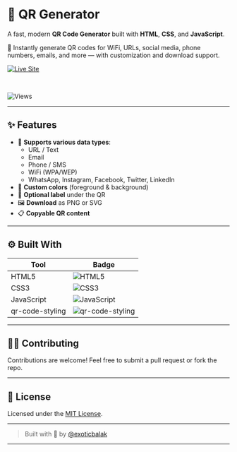 # 🔳 QR Generator

A fast, modern **QR Code Generator** built with **HTML**, **CSS**, and **JavaScript**.

🎯 Instantly generate QR codes for WiFi, URLs, social media, phone numbers, emails, and more — with customization and download support.

[![Live Site](https://img.shields.io/badge/🚀%20CLICK%20HERE%20TO%20USE-0a84ff?style=for-the-badge&logo=github)](https://exoticbalak.github.io/qr-generator/) 

<br>

![Views](https://komarev.com/ghpvc/?username=exoticbalak&color=blueviolet)

---

## ✨ Features

- 🔗 **Supports various data types**:
  - URL / Text
  - Email
  - Phone / SMS
  - WiFi (WPA/WEP)
  - WhatsApp, Instagram, Facebook, Twitter, LinkedIn
- 🎨 **Custom colors** (foreground & background)
- 📎 **Optional label** under the QR
- 🖼️ **Download** as PNG or SVG
- 📋 **Copyable QR content**

---

## ⚙️ Built With

| Tool             | Badge |
|------------------|--------|
| HTML5            | ![HTML5](https://img.shields.io/badge/HTML5-E34F26?style=flat&logo=html5&logoColor=white) |
| CSS3             | ![CSS3](https://img.shields.io/badge/CSS3-1572B6?style=flat&logo=css3&logoColor=white) |
| JavaScript       | ![JavaScript](https://img.shields.io/badge/JavaScript-F7DF1E?style=flat&logo=javascript&logoColor=black) |
| qr-code-styling  | ![qr-code-styling](https://img.shields.io/badge/qr--code--styling-0a84ff?style=flat) |

---

## 🧑‍💻 Contributing

Contributions are welcome! Feel free to submit a pull request or fork the repo.

---

## 📄 License

Licensed under the [MIT License](LICENSE).

---

> Built with 💙 by [@exoticbalak](https://github.com/exoticbalak)


---
